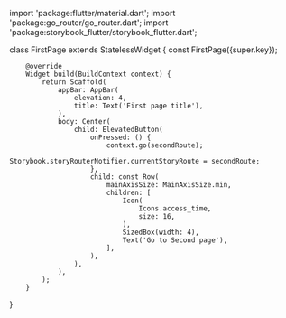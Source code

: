 import 'package:flutter/material.dart';
import 'package:go_router/go_router.dart';
import 'package:storybook_flutter/storybook_flutter.dart';

class FirstPage extends StatelessWidget {
		const FirstPage({super.key});
    
		@override
		Widget build(BuildContext context) {
		    return Scaffold(
		        appBar: AppBar(
		            elevation: 4,
		            title: Text('First page title'),
		        ),
		        body: Center(
		            child: ElevatedButton(
		                onPressed: () {
		                    context.go(secondRoute);
		                    Storybook.storyRouterNotifier.currentStoryRoute = secondRoute;
		                },
		                child: const Row(
		                    mainAxisSize: MainAxisSize.min,
		                    children: [
		                        Icon(
		                            Icons.access_time,
		                            size: 16,
		                        ),
		                        SizedBox(width: 4),
		                        Text('Go to Second page'),
		                    ],
		                ),
		            ),
		        ),
		    );
		}
}